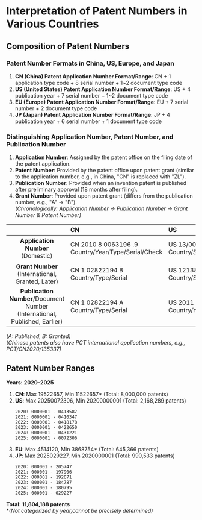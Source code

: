 # Interpretation of Patent Numbers in Various Countries  

## Composition of Patent Numbers  
### Patent Number Formats in China, US, Europe, and Japan  
1. **CN (China) Patent Application Number Format/Range**: CN + 1 application type code + 8 serial number + 1~2 document type code  
2. **US (United States) Patent Application Number Format/Range**: US + 4 publication year + 7 serial number + 1~2 document type code  
3. **EU (Europe) Patent Application Number Format/Range**: EU + 7 serial number + 2 document type code  
4. **JP (Japan) Patent Application Number Format/Range**: JP + 4 publication year + 6 serial number + 1 document type code  

### Distinguishing Application Number, Patent Number, and Publication Number  
1. **Application Number**: Assigned by the patent office on the filing date of the patent application.  
2. **Patent Number**: Provided by the patent office upon patent grant (similar to the application number, e.g., in China, "CN" is replaced with "ZL").  
3. **Publication Number**: Provided when an invention patent is published after preliminary approval (18 months after filing).  
4. **Grant Number**: Provided upon patent grant (differs from the publication number, e.g., "A" → "B").  
   *(Chronologically: Application Number → Publication Number → Grant Number & Patent Number)*  

|        |   CN   |   US   |   EU   |   JP   |  
|:------:|:------|:------|:------|:------|  
| **Application Number**<br>(Domestic) | CN 2010 8 0063196 .9 <br>Country/Year/Type/Serial/Check | US 13/001,888 <br>Country/Series/Code/Cycle | EP 25153079.6A <br>Country/Serial/Check | JP 特願YYYY-XXXXXX <br>Category/Year/Serial |  
| **Grant Number**<br>(International, Granted, Later) | CN 1 02822194 B <br>Country/Type/Serial | US 12138008 B2 <br>Country/Serial/Type | EP 3868660 B1 <br>Country/Serial/Letter | JP 7571093 B2 <br>Country/Serial |  
| **Publication Number**/Document Number<br>(International, Published, Earlier) | CN 1 02822194 A <br>Country/Type/Serial | US 2011 0306125 A1 <br>Country/Year/Serial/Type | EP 3868660 A1 <br>Country/Serial/Letter | JP 2022 192071 A <br>Country/Year/Serial |  

*(A: Published, B: Granted)*  
*(Chinese patents also have PCT international application numbers, e.g., PCT/CN2020/135337)*  

## Patent Number Ranges  
**Years: 2020–2025**  
1. **CN**: Max 19522657, Min 11522657* (Total: 8,000,000 patents)  
2. **US**: Max 20250072306, Min 20200000001 (Total: 2,168,289 patents)  
   ```
   2020: 0000001 - 0413587  
   2021: 0000001 - 0410347  
   2022: 0000001 - 0418178  
   2023: 0000001 - 0422650  
   2024: 0000001 - 0431221  
   2025: 0000001 - 0072306  
   ```  
3. **EU**: Max 4514120, Min 3868754* (Total: 645,366 patents)  
4. **JP**: Max 2025029227, Min 2020000001 (Total: 990,533 patents)  
   ```
   2020: 000001 - 205747  
   2021: 000001 - 197906  
   2022: 000001 - 192071  
   2023: 000001 - 184787  
   2024: 000001 - 180795  
   2025: 000001 - 029227  
   ```  
**Total: 11,804,188 patents**  
*(*Not categorized by year,cannot be precisely determined)*
